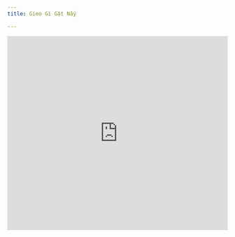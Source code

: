 ```yaml
---
title: Gieo Gì Gặt Nấy

---
```



<iframe width="100%" height="444" src="https://www.youtube.com/embed/4V903zgalg0?si=oAZS4FZiY8TlZOd7" title="YouTube video player" frameborder="0" allow="accelerometer; autoplay; clipboard-write; encrypted-media; gyroscope; picture-in-picture; web-share" allowfullscreen></iframe>
